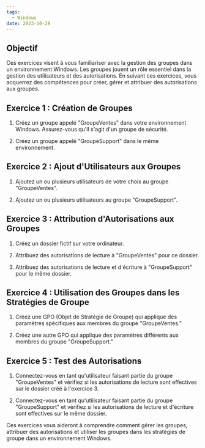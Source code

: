 ```yaml
---
tags:
  - Windows
date: 2023-10-29
---
```


## Objectif
Ces exercices visent à vous familiariser avec la gestion des groupes dans un environnement Windows. Les groupes jouent un rôle essentiel dans la gestion des utilisateurs et des autorisations. En suivant ces exercices, vous acquerrez des compétences pour créer, gérer et attribuer des autorisations aux groupes.

## Exercice 1 : Création de Groupes

1. Créez un groupe appelé "GroupeVentes" dans votre environnement Windows. Assurez-vous qu'il s'agit d'un groupe de sécurité.

2. Créez un groupe appelé "GroupeSupport" dans le même environnement.

## Exercice 2 : Ajout d'Utilisateurs aux Groupes

1. Ajoutez un ou plusieurs utilisateurs de votre choix au groupe "GroupeVentes".

2. Ajoutez un ou plusieurs utilisateurs au groupe "GroupeSupport".

## Exercice 3 : Attribution d'Autorisations aux Groupes

1. Créez un dossier fictif sur votre ordinateur.

2. Attribuez des autorisations de lecture à "GroupeVentes" pour ce dossier.

3. Attribuez des autorisations de lecture et d'écriture à "GroupeSupport" pour le même dossier.

## Exercice 4 : Utilisation des Groupes dans les Stratégies de Groupe

1. Créez une GPO (Objet de Stratégie de Groupe) qui applique des paramètres spécifiques aux membres du groupe "GroupeVentes."

2. Créez une autre GPO qui applique des paramètres différents aux membres du groupe "GroupeSupport."

## Exercice 5 : Test des Autorisations

1. Connectez-vous en tant qu'utilisateur faisant partie du groupe "GroupeVentes" et vérifiez si les autorisations de lecture sont effectives sur le dossier créé à l'exercice 3.

2. Connectez-vous en tant qu'utilisateur faisant partie du groupe "GroupeSupport" et vérifiez si les autorisations de lecture et d'écriture sont effectives sur le même dossier.

Ces exercices vous aideront à comprendre comment gérer les groupes, attribuer des autorisations et utiliser les groupes dans les stratégies de groupe dans un environnement Windows.
